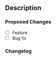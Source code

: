 ## Description

### Proposed Changes
- [ ] Feature
- [ ] Bug fix

### Changelog
<!-- AUTO-CHANGELOG:START -->
<!-- AUTO-CHANGELOG:END -->